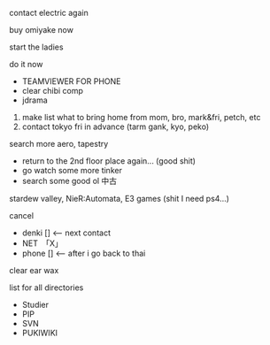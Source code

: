 contact electric again

buy omiyake now

start the ladies

do it now
- TEAMVIEWER FOR PHONE
- clear chibi comp 
- jdrama

1. make list what to bring home from mom, bro, mark&fri, petch, etc
2. contact tokyo fri in advance (tarm gank, kyo, peko)

search more aero, tapestry 
- return to the 2nd floor place again... (good shit)
- go watch some more tinker
- search some good ol 中古

stardew valley, 
NieR:Automata,
E3 games (shit I need ps4...)

cancel
- denki [] <-- next contact
- NET　「X」
- phone [] <-- after i go back to thai



clear ear wax

list for all directories
- Studier
- PIP
- SVN
- PUKIWIKI
